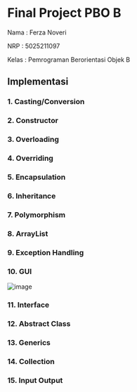 # Final Project PBO B

Nama  : Ferza Noveri

NRP   : 5025211097

Kelas : Pemrograman Berorientasi Objek B

Implementasi
-----

### 1. Casting/Conversion


### 2. Constructor



### 3. Overloading

### 4. Overriding

### 5. Encapsulation

### 6. Inheritance

### 7. Polymorphism

### 8. ArrayList

### 9. Exception Handling

### 10. GUI
![image](https://user-images.githubusercontent.com/88433109/207233204-099e20a3-ce78-421a-99d7-ce2c33bb7227.png)

### 11. Interface

### 12. Abstract Class

### 13. Generics
### 14. Collection
### 15. Input Output 
